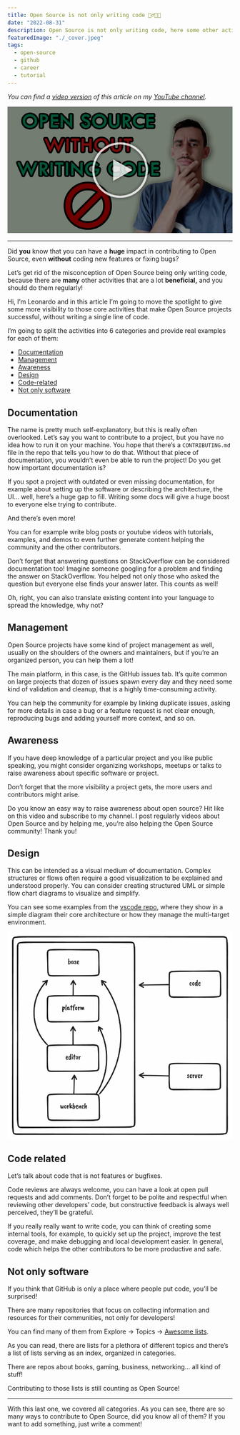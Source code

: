 ```yaml
---
title: Open Source is not only writing code 🙅‍♂️🧑‍💻
date: "2022-08-31"
description: Open Source is not only writing code, here some other activities that are as important as coding.
featuredImage: "./_cover.jpeg"
tags:
  - open-source
  - github
  - career
  - tutorial
---
```


_You can find a [video version](https://youtu.be/NEzYE1-37SA) of this article on my [YouTube channel](https://www.youtube.com/channel/UC-KqnO3ez7vF-kyIQ_22rdA)._

[![YouTube Video](./preview.jpeg)](https://youtu.be/NEzYE1-37SA)

---

Did **you** know that you can have a **huge** impact in contributing to Open Source, even **without** coding new features or fixing bugs?

Let’s get rid of the misconception of Open Source being only writing code, because there are **many** other activities that are a lot **beneficial,** and you should do them regularly!

Hi, I’m Leonardo and in this article I’m going to move the spotlight to give some more visibility to those core activities that make Open Source projects successful, without writing a single line of code.

I’m going to split the activities into 6 categories and provide real examples for each of them:

- [Documentation](#documentation)
- [Management](#management)
- [Awareness](#awareness)
- [Design](#design)
- [Code-related](#code-related)
- [Not only software](#not-only-software)

## Documentation

The name is pretty much self-explanatory, but this is really often overlooked. Let’s say you want to contribute to a project, but you have no idea how to run it on your machine. You hope that there’s a `CONTRIBUTING.md` file in the repo that tells you how to do that. Without that piece of documentation, you wouldn’t even be able to run the project! Do you get how important documentation is?

If you spot a project with outdated or even missing documentation, for example about setting up the software or describing the architecture, the UI… well, here’s a huge gap to fill. Writing some docs will give a huge boost to everyone else trying to contribute.

And there’s even more!

You can for example write blog posts or youtube videos with tutorials, examples, and demos to even further generate content helping the community and the other contributors.

Don’t forget that answering questions on StackOverflow can be considered documentation too! Imagine someone googling for a problem and finding the answer on StackOverflow. You helped not only those who asked the question but everyone else finds your answer later. This counts as well!

Oh, right, you can also translate existing content into your language to spread the knowledge, why not?

## Management

Open Source projects have some kind of project management as well, usually on the shoulders of the owners and maintainers, but if you’re an organized person, you can help them a lot!

The main platform, in this case, is the GitHub issues tab. It’s quite common on large projects that dozen of issues spawn every day and they need some kind of validation and cleanup, that is a highly time-consuming activity.

You can help the community for example by linking duplicate issues, asking for more details in case a bug or a feature request is not clear enough, reproducing bugs and adding yourself more context, and so on.

## Awareness

If you have deep knowledge of a particular project and you like public speaking, you might consider organizing workshops, meetups or talks to raise awareness about specific software or project.

Don’t forget that the more visibility a project gets, the more users and contributors might arise.

Do you know an easy way to raise awareness about open source? Hit like on this video and subscribe to my channel. I post regularly videos about Open Source and by helping me, you’re also helping the Open Source community! Thank you!

## Design

This can be intended as a visual medium of documentation. Complex structures or flows often require a good visualization to be explained and understood properly. You can consider creating structured UML or simple flow chart diagrams to visualize and simplify.

You can see some examples from the [vscode repo](https://github.com/microsoft/vscode/wiki/Source-Code-Organization), where they show in a simple diagram their core architecture or how they manage the multi-target environment.

![vscode structure](./vscode.png)

## Code related

Let’s talk about code that is not features or bugfixes.

Code reviews are always welcome, you can have a look at open pull requests and add comments. Don’t forget to be polite and respectful when reviewing other developers’ code, but constructive feedback is always well perceived, they’ll be grateful.

If you really really want to write code, you can think of creating some internal tools, for example, to quickly set up the project, improve the test coverage, and make debugging and local development easier. In general, code which helps the other contributors to be more productive and safe.

## Not only software

If you think that GitHub is only a place where people put code, you’ll be surprised!

There are many repositories that focus on collecting information and resources for their communities, not only for developers!

You can find many of them from Explore -> Topics -> [Awesome lists](https://github.com/topics/awesome).

As you can read, there are lists for a plethora of different topics and there’s a list of lists serving as an index, organized in categories.

There are repos about books, gaming, business, networking… all kind of stuff!

Contributing to those lists is still counting as Open Source!

---

With this last one, we covered all categories. As you can see, there are so many ways to contribute to Open Source, did you know all of them? If you want to add something, just write a comment!

